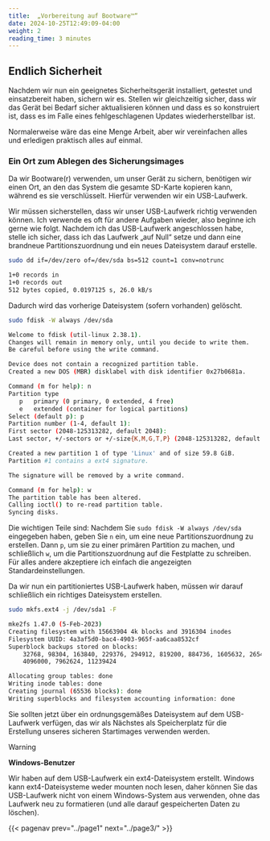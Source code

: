 ```yaml
---
title:  „Vorbereitung auf Bootware™“
date: 2024-10-25T12:49:09-04:00
weight: 2
reading_time: 3 minutes
---
```


## Endlich Sicherheit

Nachdem wir nun ein geeignetes Sicherheitsgerät installiert, getestet und einsatzbereit haben, sichern wir es. Stellen wir gleichzeitig sicher, dass wir das Gerät bei Bedarf sicher aktualisieren können und dass es so konstruiert ist, dass es im Falle eines fehlgeschlagenen Updates wiederherstellbar ist.

Normalerweise wäre das eine Menge Arbeit, aber wir vereinfachen alles und erledigen praktisch alles auf einmal.

### Ein Ort zum Ablegen des Sicherungsimages

Da wir Bootware(r) verwenden, um unser Gerät zu sichern, benötigen wir einen Ort, an den das System die gesamte SD-Karte kopieren kann, während es sie verschlüsselt. Hierfür verwenden wir ein USB-Laufwerk.

Wir müssen sicherstellen, dass wir unser USB-Laufwerk richtig verwenden können. Ich verwende es oft für andere Aufgaben wieder, also beginne ich gerne wie folgt. Nachdem ich das USB-Laufwerk angeschlossen habe, stelle ich sicher, dass ich das Laufwerk „auf Null“ setze und dann eine brandneue Partitionszuordnung und ein neues Dateisystem darauf erstelle.

```bash
sudo dd if=/dev/zero of=/dev/sda bs=512 count=1 conv=notrunc
```
```bash
1+0 records in
1+0 records out
512 bytes copied, 0.0197125 s, 26.0 kB/s
```

Dadurch wird das vorherige Dateisystem (sofern vorhanden) gelöscht.

```bash
sudo fdisk -W always /dev/sda
```
```bash
Welcome to fdisk (util-linux 2.38.1).
Changes will remain in memory only, until you decide to write them.
Be careful before using the write command.

Device does not contain a recognized partition table.
Created a new DOS (MBR) disklabel with disk identifier 0x27b0681a.

Command (m for help): n
Partition type
   p   primary (0 primary, 0 extended, 4 free)
   e   extended (container for logical partitions)
Select (default p): p
Partition number (1-4, default 1):
First sector (2048-125313282, default 2048):
Last sector, +/-sectors or +/-size{K,M,G,T,P} (2048-125313282, default 125313282):

Created a new partition 1 of type 'Linux' and of size 59.8 GiB.
Partition #1 contains a ext4 signature.

The signature will be removed by a write command.

Command (m for help): w
The partition table has been altered.
Calling ioctl() to re-read partition table.
Syncing disks.
```

Die wichtigen Teile sind: Nachdem Sie `sudo fdisk -W always /dev/sda` eingegeben haben, geben Sie `n` ein, um eine neue Partitionszuordnung zu erstellen. Dann `p`, um sie zu einer primären Partition zu machen, und schließlich `w`, um die Partitionszuordnung auf die Festplatte zu schreiben. Für alles andere akzeptiere ich einfach die angezeigten Standardeinstellungen.

Da wir nun ein partitioniertes USB-Laufwerk haben, müssen wir darauf schließlich ein richtiges Dateisystem erstellen.

```bash
sudo mkfs.ext4 -j /dev/sda1 -F
```
```bash
mke2fs 1.47.0 (5-Feb-2023)
Creating filesystem with 15663904 4k blocks and 3916304 inodes
Filesystem UUID: 4a3af5d0-bac4-4903-965f-aa6caa8532cf
Superblock backups stored on blocks:
	32768, 98304, 163840, 229376, 294912, 819200, 884736, 1605632, 2654208,
	4096000, 7962624, 11239424

Allocating group tables: done
Writing inode tables: done
Creating journal (65536 blocks): done
Writing superblocks and filesystem accounting information: done
```

Sie sollten jetzt über ein ordnungsgemäßes Dateisystem auf dem USB-Laufwerk verfügen, das wir als Nächstes als Speicherplatz für die Erstellung unseres sicheren Startimages verwenden werden.

> [!WARNING]
> **Windows-Benutzer**
>
> Wir haben auf dem USB-Laufwerk ein ext4-Dateisystem erstellt. Windows kann ext4-Dateisysteme weder mounten noch lesen, daher können Sie das USB-Laufwerk nicht von einem Windows-System aus verwenden, ohne das Laufwerk neu zu formatieren (und alle darauf gespeicherten Daten zu löschen).
>
{{< pagenav prev="../page1" next="../page3/" >}}
